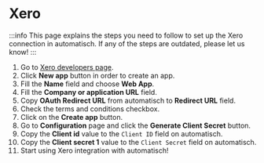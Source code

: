 # Xero

:::info
This page explains the steps you need to follow to set up the Xero
connection in automatisch. If any of the steps are outdated, please let us know!
:::

1. Go to [Xero developers page](https://developer.xero.com/app/manage).
2. Click **New app** button in order to create an app.
3. Fill the **Name** field and choose **Web App**.
4. Fill the **Company or application URL** field.
5. Copy **OAuth Redirect URL** from automatisch to **Redirect URL** field.
6. Check the terms and conditions checkbox.
7. Click on the **Create app** button.
8. Go to **Configuration** page and click the **Generate Client Secret** button.
9. Copy the **Client id** value to the `Client ID` field on automatisch.
10. Copy the **Client secret 1** value to the `Client Secret` field on automatisch.
11. Start using Xero integration with automatisch!
